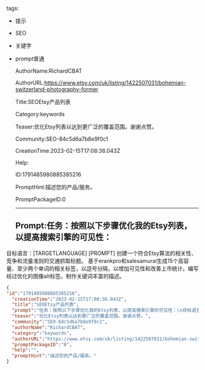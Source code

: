   tags: 
- 提示
- SEO
- 关键字
- prompt普通

  AuthorName:RichardCBAT

  AuthorURL:https://www.etsy.com/uk/listing/1422507031/bohemian-switzerland-photography-former

  Title:SEOEtsy产品列表

  Category:keywords

  Teaser:优化Etsy列表以达到更广泛的覆盖范围。谢谢点赞。

  Community:SEO-84c5d6a7b8e9f0c1

  CreationTime:2023-02-15T17:08:36.043Z

  Help:

  ID:1791485980885385216

  PromptHint:描述您的产品/服务。

  PromptPackageID:0

  ---

  ## Prompt:任务：按照以下步骤优化我的Etsy列表，以提高搜索引擎的可见性：
目标语言：[TARGETLANGUAGE]
[PROMPT]
创建一个符合Etsy算法的相关性、竞争和流量准则的交通抓取标题。
基于erankpro和salesamurai生成15个高容量、至少两个单词的相关标签，以逗号分隔，以增加可见性和改善上市统计。编写经过优化的图像alt标签。制作关键词丰富的描述。

  ```json
  {
  "id":"1791485980885385216",
    "creationTime":"2023-02-15T17:08:36.043Z",
    "title":"SEOEtsy产品列表",
    "prompt":"任务：按照以下步骤优化我的Etsy列表，以提高搜索引擎的可见性：\n目标语言：[TARGETLANGUAGE]\n[PROMPT]\n创建一个符合Etsy算法的相关性、竞争和流量准则的交通抓取标题。\n基于erankpro和salesamurai生成15个高容量、至少两个单词的相关标签，以逗号分隔，以增加可见性和改善上市统计。编写经过优化的图像alt标签。制作关键词丰富的描述。",
    "teaser":"优化Etsy列表以达到更广泛的覆盖范围。谢谢点赞。",
    "community":"SEO-84c5d6a7b8e9f0c1",
    "authorName":"RichardCBAT",
    "category":"keywords",
    "authorURL":"https://www.etsy.com/uk/listing/1422507031/bohemian-switzerland-photography-former",
    "promptPackageID":"0",
    "help":"",
    "promptHint":"描述您的产品/服务。"
  }
  ```
